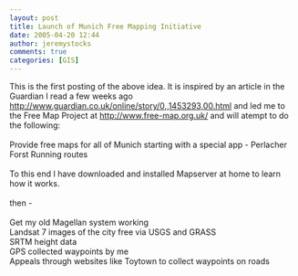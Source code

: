 ```yaml
---
layout: post
title: Launch of Munich Free Mapping Initiative
date: 2005-04-20 12:44
author: jeremystocks
comments: true
categories: [GIS]
---
```

This is the first posting of the above idea. It is inspired by an article in the Guardian I read a few weeks ago <a href="http://www.guardian.co.uk/online/story/0,,1453293,00.html">http://www.guardian.co.uk/online/story/0,,1453293,00.html</a> and led me to the Free Map Project at <a href="http://www.free-map.org.uk/">http://www.free-map.org.uk/</a> and will atempt to do the following:<br /><br />Provide free maps for all of Munich starting with a special app - Perlacher Forst Running routes<br /><br />To this end I have downloaded and installed Mapserver at home to learn how it works.<br /><br />then -<br /><br />Get my old Magellan system working<br />Landsat 7 images of the city free via USGS and GRASS<br />SRTM height data<br />GPS collected waypoints by me<br />Appeals through websites like Toytown to collect waypoints on roads
